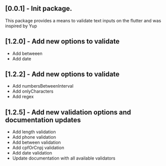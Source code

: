 ## [0.0.1] - Init package.

This package provides a means to validate text inputs on the flutter and was inspired by Yup

## [1.2.0] - Add new options to validate

- Add betweeen
- Add date

## [1.2.2] - Add new options to validate

- Add numbersBetweenInterval
- Add onlyCharacters
- Add regex

## [1.2.5] - Add new validation options and documentation updates

- Add length validation
- Add phone validation
- Add between validation
- Add cpfOrCnpj validation
- Add date validation
- Update documentation with all available validators

